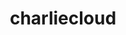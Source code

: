 ---
title: "charliecloud"
layout: cache
categories: [package, develop-2023-11-19]
meta: {"versions": ["0.35"], "compilers": ["cce@=15.0.1", "gcc@=11.4.0", "gcc@=9.4.0", "oneapi@=2023.2.0"], "oss": ["rhel8", "ubuntu20.04"], "platforms": ["linux"], "targets": ["neoverse_v1", "ppc64le", "x86_64_v3", "zen4"], "stacks": ["e4s", "e4s-cray-rhel", "e4s-neoverse_v1", "e4s-oneapi", "e4s-power", "root"], "num_specs": 5, "num_specs_by_stack": {"e4s-cray-rhel": 1, "root": 5, "e4s-neoverse_v1": 1, "e4s-power": 1, "e4s": 1, "e4s-oneapi": 1}}
spec_details: [{"hash": "npbly7mqehaxqzxhtnvnsnp67xvwsta5", "compiler": "cce@=15.0.1", "versions": ["0.35"], "os": "rhel8", "platform": "linux", "target": "zen4", "variants": ["build_system=autotools", "~docs", "~squashfuse"], "stacks": ["e4s-cray-rhel", "root"], "size": "-", "tarball": "https://binaries.spack.io/releases/develop-2023-11-19/build_cache/linux-rhel8-zen4/cce-15.0.1/charliecloud-0.35/linux-rhel8-zen4-cce-15.0.1-charliecloud-0.35-npbly7mqehaxqzxhtnvnsnp67xvwsta5.spack"}, {"hash": "opwe6jfxl7wyqza7azeddo62i75xv475", "compiler": "gcc@=11.4.0", "versions": ["0.35"], "os": "ubuntu20.04", "platform": "linux", "target": "neoverse_v1", "variants": ["build_system=autotools", "~docs", "~squashfuse"], "stacks": ["e4s-neoverse_v1", "root"], "size": "-", "tarball": "https://binaries.spack.io/releases/develop-2023-11-19/build_cache/linux-ubuntu20.04-neoverse_v1/gcc-11.4.0/charliecloud-0.35/linux-ubuntu20.04-neoverse_v1-gcc-11.4.0-charliecloud-0.35-opwe6jfxl7wyqza7azeddo62i75xv475.spack"}, {"hash": "qqvjj5dpu2xsbwwb7ye2c2uhadrsyrej", "compiler": "gcc@=9.4.0", "versions": ["0.35"], "os": "ubuntu20.04", "platform": "linux", "target": "ppc64le", "variants": ["build_system=autotools", "~docs", "~squashfuse"], "stacks": ["root", "e4s-power"], "size": "-", "tarball": "https://binaries.spack.io/releases/develop-2023-11-19/build_cache/linux-ubuntu20.04-ppc64le/gcc-9.4.0/charliecloud-0.35/linux-ubuntu20.04-ppc64le-gcc-9.4.0-charliecloud-0.35-qqvjj5dpu2xsbwwb7ye2c2uhadrsyrej.spack"}, {"hash": "wyy5uw3fxrtyo46i2273uxykvuma5xjz", "compiler": "gcc@=11.4.0", "versions": ["0.35"], "os": "ubuntu20.04", "platform": "linux", "target": "x86_64_v3", "variants": ["build_system=autotools", "~docs", "~squashfuse"], "stacks": ["root", "e4s"], "size": "-", "tarball": "https://binaries.spack.io/releases/develop-2023-11-19/build_cache/linux-ubuntu20.04-x86_64_v3/gcc-11.4.0/charliecloud-0.35/linux-ubuntu20.04-x86_64_v3-gcc-11.4.0-charliecloud-0.35-wyy5uw3fxrtyo46i2273uxykvuma5xjz.spack"}, {"hash": "xy54ut6ulewxkt5mtdskua6kgl2kd42q", "compiler": "oneapi@=2023.2.0", "versions": ["0.35"], "os": "ubuntu20.04", "platform": "linux", "target": "x86_64_v3", "variants": ["build_system=autotools", "~docs", "~squashfuse"], "stacks": ["root", "e4s-oneapi"], "size": "-", "tarball": "https://binaries.spack.io/releases/develop-2023-11-19/build_cache/linux-ubuntu20.04-x86_64_v3/oneapi-2023.2.0/charliecloud-0.35/linux-ubuntu20.04-x86_64_v3-oneapi-2023.2.0-charliecloud-0.35-xy54ut6ulewxkt5mtdskua6kgl2kd42q.spack"}]
---